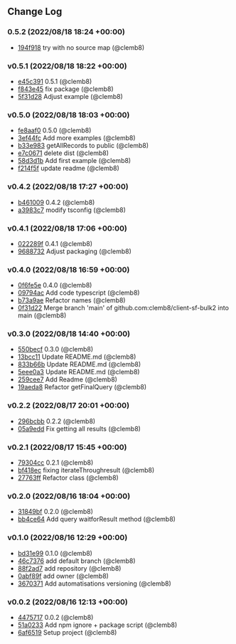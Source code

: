 ## Change Log

### 0.5.2 (2022/08/18 18:24 +00:00)
- [194f918](https://github.com/clemb8/client-sf-bulk2/commit/194f9181ee679fcd0dbdca27f82aaaec92ec706b) try with no source map (@clemb8)

### v0.5.1 (2022/08/18 18:22 +00:00)
- [e45c391](https://github.com/clemb8/client-sf-bulk2/commit/e45c391bb61efa70ed0285c417a58143f1907e27) 0.5.1 (@clemb8)
- [f843e45](https://github.com/clemb8/client-sf-bulk2/commit/f843e45088eecaf38d45c99f58118adfac3f5ab6) fix package (@clemb8)
- [5f31d28](https://github.com/clemb8/client-sf-bulk2/commit/5f31d28d3ace5ecc0551b3c65707ea4bcb86277c) Adjust example (@clemb8)

### v0.5.0 (2022/08/18 18:03 +00:00)
- [fe8aaf0](https://github.com/clemb8/client-sf-bulk2/commit/fe8aaf041f93e109301112d2a957102ba549f577) 0.5.0 (@clemb8)
- [3ef44fc](https://github.com/clemb8/client-sf-bulk2/commit/3ef44fc533ef9578dfaa23a4797870efdf7e25fc) Add more examples (@clemb8)
- [b33e983](https://github.com/clemb8/client-sf-bulk2/commit/b33e983f4d86cd4de607bebbbe840d249e3748fa) getAllRecords to public (@clemb8)
- [e7c0671](https://github.com/clemb8/client-sf-bulk2/commit/e7c0671292747af0d9dbfde7977b8c9403cf34c0) delete dist (@clemb8)
- [58d3d1b](https://github.com/clemb8/client-sf-bulk2/commit/58d3d1bd66709ffc403ea0836af044668af408b7) Add first example (@clemb8)
- [f214f5f](https://github.com/clemb8/client-sf-bulk2/commit/f214f5f851f1df02a97605e3946ad5fb3a9ecae7) update readme (@clemb8)

### v0.4.2 (2022/08/18 17:27 +00:00)
- [b461009](https://github.com/clemb8/client-sf-bulk2/commit/b461009e6a3abf36f7233176f6947f692fe3f226) 0.4.2 (@clemb8)
- [a3983c7](https://github.com/clemb8/client-sf-bulk2/commit/a3983c7786c3b902cd3e28dd7990f7781e4a69d8) modify tsconfig (@clemb8)

### v0.4.1 (2022/08/18 17:06 +00:00)
- [022289f](https://github.com/clemb8/client-sf-bulk2/commit/022289f737a33e7d09995ac11fc808c9177d6c39) 0.4.1 (@clemb8)
- [9688732](https://github.com/clemb8/client-sf-bulk2/commit/968873299be61551e5b34b9e3891c7a0d84ecc83) Adjust packaging (@clemb8)

### v0.4.0 (2022/08/18 16:59 +00:00)
- [0f6fe5e](https://github.com/clemb8/client-sf-bulk2/commit/0f6fe5e430dfa3f6e3574ea754fdbaada715f954) 0.4.0 (@clemb8)
- [09794ac](https://github.com/clemb8/client-sf-bulk2/commit/09794ac70e9a8f38886b666f6d712813d57c6e0b) Add code typescript (@clemb8)
- [b73a9ae](https://github.com/clemb8/client-sf-bulk2/commit/b73a9aed41278fa79cb2c2420056af51eea0f923) Refactor names (@clemb8)
- [0f31d22](https://github.com/clemb8/client-sf-bulk2/commit/0f31d2207f2f67ea8b097f1f4ee5a59ba6aa2e45) Merge branch 'main' of github.com:clemb8/client-sf-bulk2 into main (@clemb8)

### v0.3.0 (2022/08/18 14:40 +00:00)
- [550becf](https://github.com/clemb8/client-sf-bulk2/commit/550becf3c2f78e1985171797870307e768a96fd6) 0.3.0 (@clemb8)
- [13bcc11](https://github.com/clemb8/client-sf-bulk2/commit/13bcc111bfbe883e9b9d887e5540da3af6283702) Update README.md (@clemb8)
- [833b66b](https://github.com/clemb8/client-sf-bulk2/commit/833b66ba591cd626d96fe86b40962c55d8dfa6ff) Update README.md (@clemb8)
- [5eee0a3](https://github.com/clemb8/client-sf-bulk2/commit/5eee0a318ed21c6ae1227345a2dd2e25f4eb5347) Update README.md (@clemb8)
- [259cee7](https://github.com/clemb8/client-sf-bulk2/commit/259cee75285b5b7975f10ed82c1e43671131e65f) Add Readme (@clemb8)
- [19aeda8](https://github.com/clemb8/client-sf-bulk2/commit/19aeda875e40f97bbdd8404ff1e54b839e798cc7) Refactor getFinalQuery (@clemb8)

### v0.2.2 (2022/08/17 20:01 +00:00)
- [296bcbb](https://github.com/clemb8/client-sf-bulk2/commit/296bcbbd7f5086eafa8d56fb24cc66c375fb2d3c) 0.2.2 (@clemb8)
- [05a9edd](https://github.com/clemb8/client-sf-bulk2/commit/05a9eddd3b4e8ea36dbcd12f74536433747cf45b) Fix getting all results (@clemb8)

### v0.2.1 (2022/08/17 15:45 +00:00)
- [79304cc](https://github.com/clemb8/client-sf-bulk2/commit/79304cc9b27641e3e0f2702083004e69d67cc22c) 0.2.1 (@clemb8)
- [bf418ec](https://github.com/clemb8/client-sf-bulk2/commit/bf418ecd2244e0a50b77978df42c8a9e40cc9520) fixing iterateThroughresult (@clemb8)
- [27763ff](https://github.com/clemb8/client-sf-bulk2/commit/27763ffd8a950e8092c9f39e9a54c4595700a609) Refactor class (@clemb8)

### v0.2.0 (2022/08/16 18:04 +00:00)
- [31849bf](https://github.com/clemb8/client-sf-bulk2/commit/31849bf48c9391770417f700a228c72a301b5e6a) 0.2.0 (@clemb8)
- [bb4ce64](https://github.com/clemb8/client-sf-bulk2/commit/bb4ce6416b68286c0d4b8966b26d0d7198a0b1d0) Add query waitforResult method (@clemb8)

### v0.1.0 (2022/08/16 12:29 +00:00)
- [bd31e99](https://github.com/clemb8/client-sf-bulk2/commit/bd31e9925506de4091fd8712a261187f3b2ead0d) 0.1.0 (@clemb8)
- [46c7376](https://github.com/clemb8/client-sf-bulk2/commit/46c737654e86fb5e90c8350410f869732931fc80) add default branch (@clemb8)
- [88f2ad7](https://github.com/clemb8/client-sf-bulk2/commit/88f2ad75fff960c2dbe2c64eb52f2f14b8a04786) add repository (@clemb8)
- [0abf89f](https://github.com/clemb8/client-sf-bulk2/commit/0abf89ff552357aefeed47eb25d040e26366256b) add owner (@clemb8)
- [3670371](https://github.com/clemb8/client-sf-bulk2/commit/3670371ce78e3289d2ee8e4eee24c364fa325aee) Add automatisations versioning (@clemb8)

### v0.0.2 (2022/08/16 12:13 +00:00)
- [4475717](https://github.com/clemb8/client-sf-bulk2/commit/447571726d62949bcb1dcafa57cf68de4df3a6ad) 0.0.2 (@clemb8)
- [51a0233](https://github.com/clemb8/client-sf-bulk2/commit/51a0233ea8ec7ae3698d898c958ef43176c7eb8e) Add npm ignore + package script (@clemb8)
- [6af6519](https://github.com/clemb8/client-sf-bulk2/commit/6af6519514c03abd8365325dd61b785c60835256) Setup project (@clemb8)